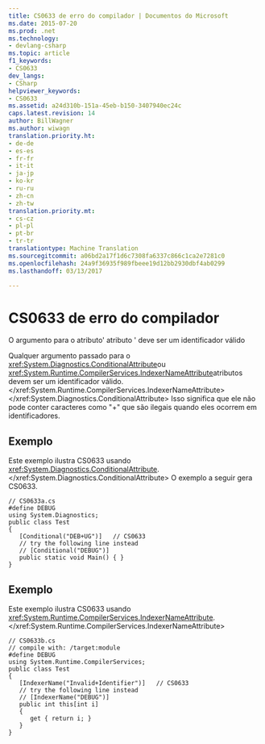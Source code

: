 ```yaml
---
title: CS0633 de erro do compilador | Documentos do Microsoft
ms.date: 2015-07-20
ms.prod: .net
ms.technology:
- devlang-csharp
ms.topic: article
f1_keywords:
- CS0633
dev_langs:
- CSharp
helpviewer_keywords:
- CS0633
ms.assetid: a24d310b-151a-45eb-b150-3407940ec24c
caps.latest.revision: 14
author: BillWagner
ms.author: wiwagn
translation.priority.ht:
- de-de
- es-es
- fr-fr
- it-it
- ja-jp
- ko-kr
- ru-ru
- zh-cn
- zh-tw
translation.priority.mt:
- cs-cz
- pl-pl
- pt-br
- tr-tr
translationtype: Machine Translation
ms.sourcegitcommit: a06bd2a17f1d6c7308fa6337c866c1ca2e7281c0
ms.openlocfilehash: 24a9f36935f989fbeee19d12bb2930dbf4ab0299
ms.lasthandoff: 03/13/2017

---
```

# <a name="compiler-error-cs0633"></a>CS0633 de erro do compilador
O argumento para o atributo' atributo ' deve ser um identificador válido  
  
 Qualquer argumento passado para o <xref:System.Diagnostics.ConditionalAttribute>ou <xref:System.Runtime.CompilerServices.IndexerNameAttribute>atributos devem ser um identificador válido.</xref:System.Runtime.CompilerServices.IndexerNameAttribute> </xref:System.Diagnostics.ConditionalAttribute> Isso significa que ele não pode conter caracteres como "+" que são ilegais quando eles ocorrem em identificadores.  
  
## <a name="example"></a>Exemplo  
 Este exemplo ilustra CS0633 usando <xref:System.Diagnostics.ConditionalAttribute>.</xref:System.Diagnostics.ConditionalAttribute> O exemplo a seguir gera CS0633.  
  
```  
// CS0633a.cs  
#define DEBUG  
using System.Diagnostics;  
public class Test  
{  
   [Conditional("DEB+UG")]   // CS0633  
   // try the following line instead  
   // [Conditional("DEBUG")]  
   public static void Main() { }  
}  
```  
  
## <a name="example"></a>Exemplo  
 Este exemplo ilustra CS0633 usando <xref:System.Runtime.CompilerServices.IndexerNameAttribute>.</xref:System.Runtime.CompilerServices.IndexerNameAttribute>  
  
```  
// CS0633b.cs  
// compile with: /target:module  
#define DEBUG  
using System.Runtime.CompilerServices;  
public class Test  
{  
   [IndexerName("Invalid+Identifier")]   // CS0633  
   // try the following line instead  
   // [IndexerName("DEBUG")]  
   public int this[int i]   
   {   
      get { return i; }   
   }  
}  
  
```
